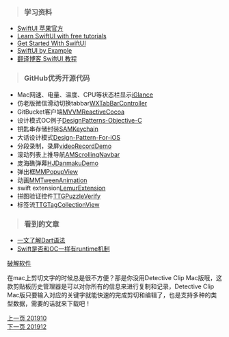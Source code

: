 > ### 学习资料

* [SwiftUI 苹果官方](https://weishare.ml:8443/-----https://developer.apple.com/tutorials/swiftui/creating-and-combining-views)
* [Learn SwiftUI with free tutorials](https://weishare.ml:8443/-----https://www.hackingwithswift.com/articles/196/learn-swiftui-with-free-tutorials)
* [Get Started With SwiftUI](https://weishare.ml:8443/-----https://www.hackingwithswift.com/articles/194/get-started-with-swiftui)
* [SwiftUI by Example](https://weishare.ml:8443/-----https://www.hackingwithswift.com/quick-start/swiftui)
* [翻译博客 SwiftUI 教程](https://zhuanlan.zhihu.com/p/69961647)



> ### GitHub优秀开源代码

* Mac网速、电量、温度、CPU等状态栏显示[iGlance](https://github.com/iglance/iGlance/releases)   
* 仿老版微信滑动切换tabbar[WXTabBarController](https://github.com/leichunfeng/WXTabBarController)   
* GitBucket客户端[MVVMReactiveCocoa](https://github.com/leichunfeng/MVVMReactiveCocoa)
* 设计模式OC例子[DesignPatterns-Objective-C](https://github.com/leichunfeng/DesignPatterns-Objective-C)
* 钥匙串存储封装[SAMKeychain](https://github.com/soffes/SAMKeychain)
* 大话设计模式[Design-Pattern-For-iOS](https://github.com/huang303513/Design-Pattern-For-iOS)
* 分段录制，录屏[videoRecordDemo](https://github.com/lieyunye/videoRecordDemo)   
* 滚动列表上推导航[AMScrollingNavbar](https://github.com/andreamazz/AMScrollingNavbar)
* 庞海礁弹幕[HJDanmakuDemo](https://github.com/panghaijiao/HJDanmakuDemo)    
* 弹出框[MMPopupView](https://github.com/adad184/MMPopupView)   
* 动画[MMTweenAnimation](https://github.com/adad184/MMTweenAnimation)  
* swift extension[LemurExtension](https://github.com/Lemur/LemurExtension)
* 拼图验证控件[TTGPuzzleVerify](https://github.com/zekunyan/TTGPuzzleVerify) 
* 标签流[TTGTagCollectionView](https://github.com/zekunyan/TTGTagCollectionView)


   
> ### 看到的文章

  
* [一文了解Dart语法](https://juejin.im/post/5c52a386f265da2de25b5c36)  
* [Swift是否和OC一样有runtime机制](https://blog.csdn.net/judy_luo/article/details/51025210)  


[破解软件](http://www.smzy.com/mac/DownList_1900_1.html)

在mac上剪切文字的时候总是很不方便？那是你没用Detective Clip Mac版哦，这款剪贴板历史管理器是可以对你所有的信息来进行复制和记录，Detective Clip Mac版只要输入对应的关键字就能快速的完成剪切和编辑了，也是支持多种的类型数据，需要的话就来下载吧！

       

[上一页 201910](https://github.com/starainDou/DDYDayly/blob/master/2019/201910.md)     
[下一页 201912](https://github.com/starainDou/DDYDayly/blob/master/2019/201912.md)